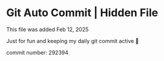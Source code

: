 # Git Auto Commit | Hidden File

This file was added Feb 12, 2025

Just for fun and keeping my daily git commit active 🤪

commit number: 292394
